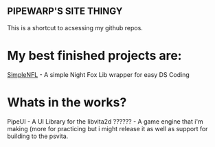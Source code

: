 ## PIPEWARP'S SITE THINGY

This is a shortcut to acsessing my github repos.

# My best finished projects are:

[SimpleNFL](https://github.com/PipeWarp/SimpleNFL) - A simple Night Fox Lib wrapper for easy DS Coding

# Whats in the works?

PipeUI - A UI Library for the libvita2d
?????? - A game engine that i'm making (more for practicing but i might release it as well as support for building to the psvita.
